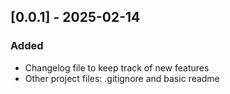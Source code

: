 ## [0.0.1] - 2025-02-14

### Added

- Changelog file to keep track of new features
- Other project files: .gitignore and basic readme
